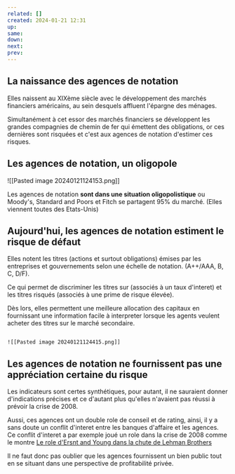 ```yaml
---
related: []
created: 2024-01-21 12:31
up:
same:
down:
next:
prev:
---
```


## La naissance des agences de notation

Elles naissent au XIXème siècle avec le développement des marchés financiers américains, au sein desquels affluent l'épargne des ménages.

Simultanément à cet essor des marchés financiers se développent les grandes compagnies de chemin de fer qui émettent des obligations, or ces dernières sont risquées et c'est aux agences de notation d'estimer ces risques.

## Les agences de notation, un oligopole

![[Pasted image 20240121124153.png]]

Les agences de notation **sont dans une situation oligopolistique** ou Moody's, Standard and Poors et Fitch se partagent 95% du marché.
(Elles viennent toutes des Etats-Unis)

## Aujourd'hui, les agences de notation estiment le risque de défaut

Elles notent les titres (actions et surtout obligations) émises par les entreprises et gouvernements selon une échelle de notation. (A++/AAA, B, C, D/F).

Ce qui permet de discriminer les titres sur (associés à un taux d'interet) et les titres risqués (associés à une prime de risque élevée).

Dès lors, elles permettent une meilleure allocation des capitaux en fournissant une information facile à interpreter lorsque les agents veulent acheter des titres sur le marché secondaire.

```ad-question

![[Pasted image 20240121124415.png]]

```


## Les agences de notation ne fournissent pas une appréciation certaine du risque

Les indicateurs sont certes synthétiques, pour autant, il ne sauraient donner d'indications précises et ce d'autant plus qu'elles n'avaient pas réussi à prévoir la crise de 2008.

Aussi, ces agences ont un double role de conseil et de rating, ainsi, il y a sans doute un conflit d'interet entre les banques d'affaire et les agences.
	Ce conflit d'interet a par exemple joué un role dans la crise de 2008 comme le montre [Le role d'Ersnt and Young dans la chute de Lehman Brothers](https://www.lemonde.fr/economie/article/2010/12/22/ernst-young-poursuivi-pour-son-role-dans-la-chute-de-lehman-brothers_1456501_3234.html)

Il ne faut donc pas oublier que les agences fournissent un bien public tout en se situant dans une perspective de profitabilité privée.